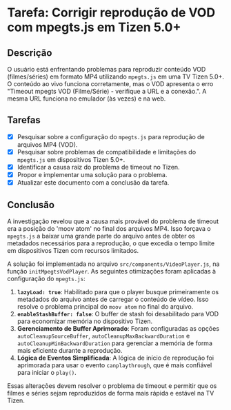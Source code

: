 # Tarefa: Corrigir reprodução de VOD com mpegts.js em Tizen 5.0+

## Descrição

O usuário está enfrentando problemas para reproduzir conteúdo VOD (filmes/séries) em formato MP4 utilizando `mpegts.js` em uma TV Tizen 5.0+. O conteúdo ao vivo funciona corretamente, mas o VOD apresenta o erro "Timeout mpegts VOD (Filme/Série) - verifique a URL e a conexão.". A mesma URL funciona no emulador (às vezes) e na web.

## Tarefas

- [x] Pesquisar sobre a configuração do `mpegts.js` para reprodução de arquivos MP4 (VOD).
- [x] Pesquisar sobre problemas de compatibilidade e limitações do `mpegts.js` em dispositivos Tizen 5.0+.
- [x] Identificar a causa raiz do problema de timeout no Tizen.
- [x] Propor e implementar uma solução para o problema.
- [x] Atualizar este documento com a conclusão da tarefa.

## Conclusão

A investigação revelou que a causa mais provável do problema de timeout era a posição do 'moov atom' no final dos arquivos MP4. Isso forçava o `mpegts.js` a baixar uma grande parte do arquivo antes de obter os metadados necessários para a reprodução, o que excedia o tempo limite em dispositivos Tizen com recursos limitados.

A solução foi implementada no arquivo `src/components/VideoPlayer.js`, na função `initMpegtsVodPlayer`. As seguintes otimizações foram aplicadas à configuração do `mpegts.js`:

1.  **`lazyLoad: true`**: Habilitado para que o player busque primeiramente os metadados do arquivo antes de carregar o conteúdo de vídeo. Isso resolve o problema principal do `moov atom` no final do arquivo.
2.  **`enableStashBuffer: false`**: O buffer de stash foi desabilitado para VOD para economizar memória no dispositivo Tizen.
3.  **Gerenciamento de Buffer Aprimorado**: Foram configuradas as opções `autoCleanupSourceBuffer`, `autoCleanupMaxBackwardDuration` e `autoCleanupMinBackwardDuration` para gerenciar a memória de forma mais eficiente durante a reprodução.
4.  **Lógica de Eventos Simplificada**: A lógica de início de reprodução foi aprimorada para usar o evento `canplaythrough`, que é mais confiável para iniciar o `play()`.

Essas alterações devem resolver o problema de timeout e permitir que os filmes e séries sejam reproduzidos de forma mais rápida e estável na TV Tizen. 